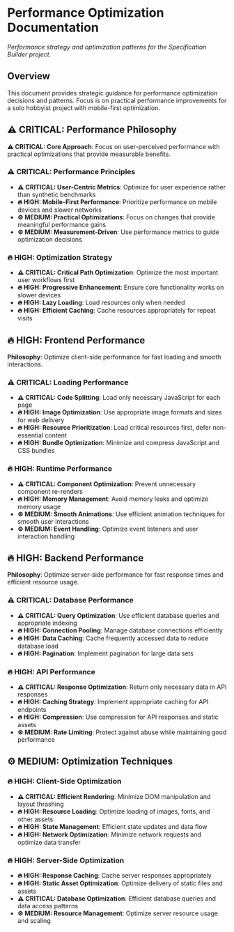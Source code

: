 # Performance Optimization Documentation

*Performance strategy and optimization patterns for the Specification Builder project.*

## Overview

This document provides strategic guidance for performance optimization decisions and patterns. Focus is on practical performance improvements for a solo hobbyist project with mobile-first optimization.

## ⚠️ **CRITICAL**: Performance Philosophy

**⚠️ **CRITICAL**: Core Approach**: Focus on user-perceived performance with practical optimizations that provide measurable benefits.

### ⚠️ **CRITICAL**: Performance Principles
- **⚠️ CRITICAL: User-Centric Metrics**: Optimize for user experience rather than synthetic benchmarks
- **🔥 HIGH: Mobile-First Performance**: Prioritize performance on mobile devices and slower networks
- **⚙️ MEDIUM: Practical Optimizations**: Focus on changes that provide meaningful performance gains
- **⚙️ MEDIUM: Measurement-Driven**: Use performance metrics to guide optimization decisions

### 🔥 **HIGH**: Optimization Strategy
- **⚠️ CRITICAL: Critical Path Optimization**: Optimize the most important user workflows first
- **🔥 HIGH: Progressive Enhancement**: Ensure core functionality works on slower devices
- **🔥 HIGH: Lazy Loading**: Load resources only when needed
- **🔥 HIGH: Efficient Caching**: Cache resources appropriately for repeat visits

## 🔥 **HIGH**: Frontend Performance

**Philosophy**: Optimize client-side performance for fast loading and smooth interactions.

### ⚠️ **CRITICAL**: Loading Performance
- **⚠️ CRITICAL: Code Splitting**: Load only necessary JavaScript for each page
- **🔥 HIGH: Image Optimization**: Use appropriate image formats and sizes for web delivery
- **🔥 HIGH: Resource Prioritization**: Load critical resources first, defer non-essential content
- **🔥 HIGH: Bundle Optimization**: Minimize and compress JavaScript and CSS bundles

### 🔥 **HIGH**: Runtime Performance
- **⚠️ CRITICAL: Component Optimization**: Prevent unnecessary component re-renders
- **🔥 HIGH: Memory Management**: Avoid memory leaks and optimize memory usage
- **⚙️ MEDIUM: Smooth Animations**: Use efficient animation techniques for smooth user interactions
- **⚙️ MEDIUM: Event Handling**: Optimize event listeners and user interaction handling

## 🔥 **HIGH**: Backend Performance

**Philosophy**: Optimize server-side performance for fast response times and efficient resource usage.

### ⚠️ **CRITICAL**: Database Performance
- **⚠️ CRITICAL: Query Optimization**: Use efficient database queries and appropriate indexing
- **🔥 HIGH: Connection Pooling**: Manage database connections efficiently
- **🔥 HIGH: Data Caching**: Cache frequently accessed data to reduce database load
- **🔥 HIGH: Pagination**: Implement pagination for large data sets

### 🔥 **HIGH**: API Performance
- **⚠️ CRITICAL: Response Optimization**: Return only necessary data in API responses
- **🔥 HIGH: Caching Strategy**: Implement appropriate caching for API endpoints
- **🔥 HIGH: Compression**: Use compression for API responses and static assets
- **⚙️ MEDIUM: Rate Limiting**: Protect against abuse while maintaining good performance

## ⚙️ **MEDIUM**: Optimization Techniques

### 🔥 **HIGH**: Client-Side Optimization
- **⚠️ CRITICAL: Efficient Rendering**: Minimize DOM manipulation and layout thrashing
- **🔥 HIGH: Resource Loading**: Optimize loading of images, fonts, and other assets
- **🔥 HIGH: State Management**: Efficient state updates and data flow
- **🔥 HIGH: Network Optimization**: Minimize network requests and optimize data transfer

### 🔥 **HIGH**: Server-Side Optimization
- **🔥 HIGH: Response Caching**: Cache server responses appropriately
- **🔥 HIGH: Static Asset Optimization**: Optimize delivery of static files and assets
- **⚠️ CRITICAL: Database Optimization**: Efficient database queries and data access patterns
- **⚙️ MEDIUM: Resource Management**: Optimize server resource usage and scaling
